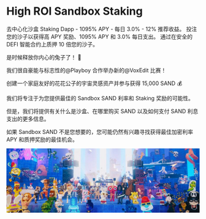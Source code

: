 # High ROI Sandbox Staking

去中心化沙盒 Staking Dapp - 1095% APY - 每日 3.0% - 12% 推荐收益。 投注您的沙子以获得高 APY 奖励、1095% APY 和 3.0% 每日支出。 通过在安全的 DEFI 智能合约上质押 10 倍您的沙子。

是时候释放你内心的兔子了！ 🐰

我们很自豪能与标志性的@Playboy 合作举办新的@VoxEdit 比赛！

创建一个家庭友好的花花公子的宇宙灵感资产并参与获得 15,000 SAND 💰

我们将专注于为您提供最佳的 Sandbox SAND 利率和 Staking 奖励的可能性。

但是，我们将提供有关什么是沙盒、在哪里购买 SAND 以及如何支付 SAND 利息支出的更多信息。

如果 Sandbox SAND 不是您想要的，您可能仍然有兴趣寻找获得最佳加密利率 APY 和质押奖励的最佳机会。



![1080x360](1080x360.jpg)

